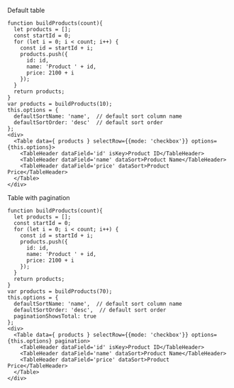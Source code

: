 Default table

    function buildProducts(count){
      let products = [];
      const startId = 0;
      for (let i = 0; i < count; i++) {
        const id = startId + i;
        products.push({
          id: id,
          name: 'Product ' + id,
          price: 2100 + i
        });
      }
      return products;
    }
    var products = buildProducts(10);
    this.options = {
      defaultSortName: 'name',  // default sort column name
      defaultSortOrder: 'desc'  // default sort order
    };
    <div>
      <Table data={ products } selectRow={{mode: 'checkbox'}} options={this.options}>
        <TableHeader dataField='id' isKey>Product ID</TableHeader>
        <TableHeader dataField='name' dataSort>Product Name</TableHeader>
        <TableHeader dataField='price' dataSort>Product Price</TableHeader>
      </Table>
    </div>
    
Table with pagination

    function buildProducts(count){
      let products = [];
      const startId = 0;
      for (let i = 0; i < count; i++) {
        const id = startId + i;
        products.push({
          id: id,
          name: 'Product ' + id,
          price: 2100 + i
        });
      }
      return products;
    }
    var products = buildProducts(70);
    this.options = {
      defaultSortName: 'name',  // default sort column name
      defaultSortOrder: 'desc',  // default sort order
      paginationShowsTotal: true
    };
    <div>
      <Table data={ products } selectRow={{mode: 'checkbox'}} options={this.options} pagination>
        <TableHeader dataField='id' isKey>Product ID</TableHeader>
        <TableHeader dataField='name' dataSort>Product Name</TableHeader>
        <TableHeader dataField='price' dataSort>Product Price</TableHeader>
      </Table>
    </div>